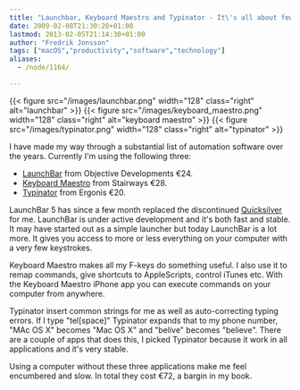 ```yaml
---
title: "Launchbar, Keyboard Maestro and Typinator - It\'s all about fewer keystrokes"
date: 2009-02-08T21:30:20+01:00
lastmod: 2013-02-05T21:14:30+01:00
author: "Fredrik Jonsson"
tags: ["macOS","productivity","software","technology"]
aliases:
  - /node/1164/

---
```


{{< figure src="/images/launchbar.png" width="128" class="right" alt="launchbar" >}}
{{< figure src="/images/keyboard_maestro.png" width="128" class="right" alt="keyboard maestro" >}}
{{< figure src="/images/typinator.png" width="128" class="right" alt="typinator" >}}

I have made my way through a substantial list of automation software  over the years. Currently I'm using the following three:

* [LaunchBar](http://www.obdev.at/products/launchbar/) from Objective Developments €24.
* [Keyboard Maestro](http://www.keyboardmaestro.com/) from Stairways €28.
* [Typinator](http://www.ergonis.com/products/typinator/) from Ergonis €20.


LaunchBar 5 has since a few month replaced the discontinued [Quicksilver](http://www.blacktree.com/) for me. LaunchBar is under active development and it's both fast and stable. It may have started out as a simple launcher but today LaunchBar is a lot more. It gives you access to more or less everything on your computer with a very few keystrokes.

Keyboard Maestro makes all my F-keys do something useful. I also use it to remap commands, give shortcuts to AppleScripts, control iTunes etc. With the Keyboard Maestro iPhone app you can execute commands on your computer from anywhere.

Typinator insert common strings for me as well as auto-correcting typing errors. If I type "tel[space]" Typinator expands that to my phone number, "MAc OS X" becomes "Mac OS X" and "belive" becomes "believe". There are a couple of apps that does this, I picked Typinator because it work in all applications and it's very stable.

Using a computer without these three applications make me feel encumbered and slow. In total they cost €72, a bargin in my book.

